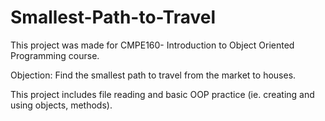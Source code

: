# Smallest-Path-to-Travel
This project was made for CMPE160- Introduction to Object Oriented Programming course.

Objection: Find the smallest path to travel from the market to houses.

This project includes file reading and basic OOP practice (ie. creating and using objects, methods).
